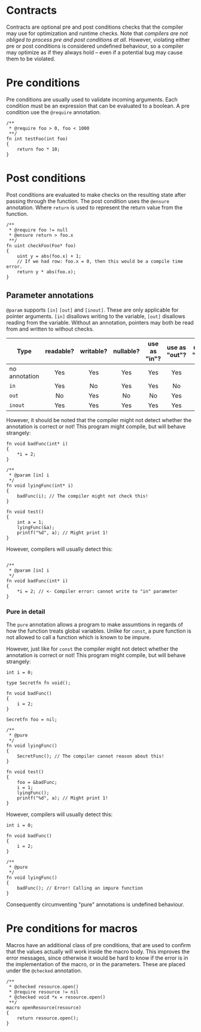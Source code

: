 # Contracts

Contracts are optional pre and post conditions checks that the compiler may use for optimization and runtime checks. Note that _compilers are not obliged to process pre and post conditions at all_. However, violating either pre or post conditions is considered undefined behaviour, so a compiler may optimize as if they always hold – even if a potential bug may cause them to be violated.

# Pre conditions

Pre conditions are usually used to validate incoming arguments. Each condition must be an expression that can be evaluated to a boolean. A pre condition use the `@require` annotation.

```
/**
 * @require foo > 0, foo < 1000
 **/
fn int testFoo(int foo)
{
    return foo * 10;
}
```

# Post conditions

Post conditions are evaluated to make checks on the resulting state after passing through the function.
The post condition uses the `@ensure` annotation. Where `return` is used to represent the return value from the function. 


    
```
/**
 * @require foo != null
 * @ensure return > foo.x
 **/
fn uint checkFoo(Foo* foo)
{
    uint y = abs(foo.x) + 1;
    // If we had row: foo.x = 0, then this would be a compile time error.
    return y * abs(foo.x);
}
```

## Parameter annotations

`@param` supports `[in]` `[out]` and `[inout]`. These are only applicable
for pointer arguments. `[in]` disallows writing to the variable,
`[out]` disallows reading from the variable. Without an annotation,
pointers may both be read from and written to without checks. 

| Type        | readable?    | writable?   | nullable?   | use as "in"? | use as "out"? | use as "inout"
| ------      | :-----: | :-----: | :-----: | :-----:      | :-----:       | :----: |
| no annotation| Yes    | Yes     | Yes     | Yes          | Yes           |  Yes   |
| `in`        | Yes     | No      | Yes     | Yes          | No            |  No    |
| `out`       | No      | Yes     | No      | No           | Yes           |  No    |
| `inout`     | Yes     | Yes     | Yes     | Yes          | Yes           |  Yes   |


However, it should be noted that the compiler might not detect whether the annotation is correct or not! This program might compile, but will behave strangely:

```
fn void badFunc(int* i)
{
    *i = 2;
}

/**
 * @param [in] i
 */
fn void lyingFunc(int* i)
{
    badFunc(i); // The compiler might not check this!
}

fn void test()
{
    int a = 1;
    lyingFunc(&a);
    printf("%d", a); // Might print 1!
}
```

However, compilers will usually detect this:
```

/**
 * @param [in] i
 */
fn void badFunc(int* i)
{
    *i = 2; // <- Compiler error: cannot write to "in" parameter
}
```

### Pure in detail

The `pure` annotation allows a program to make assumtions in regards of how the function treats global variables. Unlike for `const`, a pure function is not allowed to call a function which is known to be impure.

However, just like for `const` the compiler might not detect whether the annotation is correct or not! This program might compile, but will behave strangely:

```
int i = 0;

type Secretfn fn void();

fn void badFunc()
{
    i = 2;
}

Secretfn foo = nil;

/**
 * @pure
 */
fn void lyingFunc()
{
    SecretFunc(); // The compiler cannot reason about this!
}

fn void test()
{
    foo = &badFunc;
    i = 1;
    lyingFunc();
    printf("%d", a); // Might print 1!
}
```

However, compilers will usually detect this:

```
int i = 0;

fn void badFunc()
{
    i = 2;
}

/**
 * @pure
 */
fn void lyingFunc()
{
    badFunc(); // Error! Calling an impure function
}
```

Consequently circumventing "pure" annotations is undefined behaviour.


# Pre conditions for macros

Macros have an additional class of pre conditions, that are used to confirm that the values actually will work inside the macro body. 
This improves the error messages, since otherwise it would be hard to know if the error is in the implementation of the macro, or in the parameters. These are placed under the `@checked` annotation. 

```
/**
 * @checked resource.open()
 * @require resource != nil
 * @checked void *x = resource.open()
 **/
macro openResource(resource)
{
    return resource.open();
}
```
